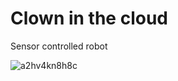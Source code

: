 Clown in the cloud
==================
Sensor controlled robot


![a2hv4kn8h8c](https://cloud.githubusercontent.com/assets/3748453/4690918/a7392da6-56ff-11e4-9e00-7f5038b2eff4.jpg)
